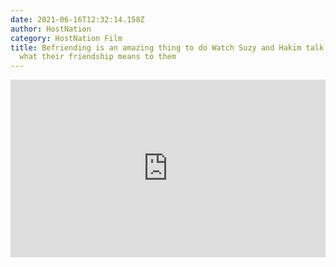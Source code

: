 ```yaml
---
date: 2021-06-16T12:32:14.158Z
author: HostNation
category: HostNation Film
title: Befriending is an amazing thing to do Watch Suzy and Hakim talk about
  what their friendship means to them
---
```

<div style="max-width:600px;margin:0 auto"><div style="position:relative;padding-bottom:56.25%"><iframe src="https://player.vimeo.com/video/309771300?title=0&amp;byline=0&amp;portrait=0" frameBorder="0" allowfullscreen="" style="position:absolute;top:0;left:0;width:100%;height:100%"></iframe></div></div>